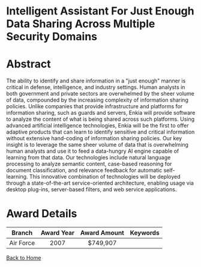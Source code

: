 
Intelligent Assistant For Just Enough Data Sharing Across Multiple Security Domains
===================================================================================

# Abstract


The ability to identify and share information in a "just enough" manner is critical in defense, intelligence, and industry settings. Human analysts in both government and private sectors are overwhelmed by the sheer volume of data, compounded by the increasing complexity of information sharing policies. Unlike companies that provide infrastructure and platforms for information sharing, such as guards and servers, Enkia will provide software to analyze the content of what is being shared across such platforms. Using advanced artificial intelligence technologies, Enkia will be the first to offer adaptive products that can learn to identify sensitive and critical information without extensive hand-coding of information sharing policies.  Our key insight is to leverage the same sheer volume of data that is overwhelming human analysts and use it to feed a data-hungry AI engine capable of learning from that data. Our technologies include natural language processing to analyze semantic content, case-based reasoning for document classification, and relevance feedback for automatic self-learning. This innovative combination of technologies will be deployed through a state-of-the-art service-oriented architecture, enabling usage via desktop plug-ins, server-based filters, and web service applications.  

# Award Details

|Branch|Award Year|Award Amount|Keywords|
| :---: | :---: | :---: | :---: |
|Air Force|2007|$749,907||
  
  


[Back to Home](https://github.com/chrischow/dod_sbir_awards#2280)